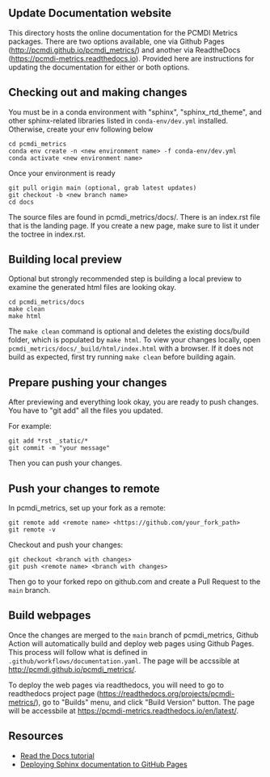 Update Documentation website
----------------------------
This directory hosts the online documentation for the PCMDI Metrics packages. There are two options available, one via Github Pages (http://pcmdi.github.io/pcmdi_metrics/) and another via ReadtheDocs (https://pcmdi-metrics.readthedocs.io). Provided here are instructions for updating the documentation for either or both options.

Checking out and making changes
-------------------------------
You must be in a conda environment with "sphinx", "sphinx_rtd_theme", and other sphinx-related libraries listed in `conda-env/dev.yml` installed. Otherwise, create your env following below
```
cd pcmdi_metrics
conda env create -n <new environment name> -f conda-env/dev.yml
conda activate <new environment name>
```

Once your environment is ready
```
git pull origin main (optional, grab latest updates)
git checkout -b <new branch name>
cd docs
```

The source files are found in pcmdi_metrics/docs/. There is an index.rst file that is the landing page. If you create a new page, make sure to list it under the toctree in index.rst.

Building local preview
----------------------
Optional but strongly recommended step is building a local preview to examine the generated html files are looking okay. 
```
cd pcmdi_metrics/docs
make clean
make html
```
The `make clean` command is optional and deletes the existing docs/build folder, which is populated by `make html`.
To view your changes locally, open `pcmdi_metrics/docs/_build/html/index.html` with a browser. If it does not build as expected, first try running `make clean` before building again.

Prepare pushing your changes
----------------------------
After previewing and everything look okay, you are ready to push changes. You have to "git add" all the files you updated.

For example:
```
git add *rst _static/*
git commit -m "your message"
```
Then you can push your changes.

Push your changes to remote
---------------------------
In pcmdi_metrics, set up your fork as a remote:
```
git remote add <remote name> <https://github.com/your_fork_path>
git remote -v
```
Checkout and push your changes:
```
git checkout <branch with changes>
git push <remote name> <branch with changes>
```
Then go to your forked repo on github.com and create a Pull Request to the `main` branch. 

Build webpages
--------------
Once the changes are merged to the `main` branch of pcmdi_metrics, Github Action will automatically build and deploy web pages using Github Pages. This process will follow what is defined in `.github/workflows/documentation.yaml`. The page will be accssible at http://pcmdi.github.io/pcmdi_metrics/.

To deploy the web pages via readthedocs, you will need to go to readthedocs project page (https://readthedocs.org/projects/pcmdi-metrics/), go to "Builds" menu, and click "Build Version" button. The page will be accessbile at https://pcmdi-metrics.readthedocs.io/en/latest/.

Resources
---------
* [Read the Docs tutorial](https://docs.readthedocs.io/en/stable/tutorial/index.html)
* [Deploying Sphinx documentation to GitHub Pages](https://coderefinery.github.io/documentation/gh_workflow/)

